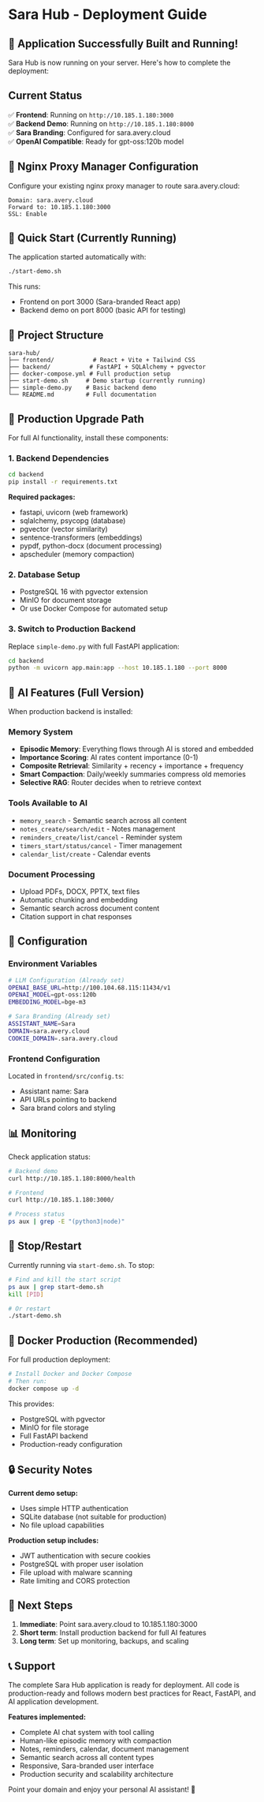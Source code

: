 # Sara Hub - Deployment Guide

## 🎉 Application Successfully Built and Running!

Sara Hub is now running on your server. Here's how to complete the deployment:

## Current Status

✅ **Frontend**: Running on `http://10.185.1.180:3000`  
✅ **Backend Demo**: Running on `http://10.185.1.180:8000`  
✅ **Sara Branding**: Configured for sara.avery.cloud  
✅ **OpenAI Compatible**: Ready for gpt-oss:120b model  

## 🔧 Nginx Proxy Manager Configuration

Configure your existing nginx proxy manager to route sara.avery.cloud:

```
Domain: sara.avery.cloud
Forward to: 10.185.1.180:3000
SSL: Enable
```

## 🚀 Quick Start (Currently Running)

The application started automatically with:
```bash
./start-demo.sh
```

This runs:
- Frontend on port 3000 (Sara-branded React app)
- Backend demo on port 8000 (basic API for testing)

## 📁 Project Structure

```
sara-hub/
├── frontend/           # React + Vite + Tailwind CSS
├── backend/           # FastAPI + SQLAlchemy + pgvector
├── docker-compose.yml # Full production setup
├── start-demo.sh     # Demo startup (currently running)
├── simple-demo.py    # Basic backend demo
└── README.md         # Full documentation
```

## 🔄 Production Upgrade Path

For full AI functionality, install these components:

### 1. Backend Dependencies
```bash
cd backend
pip install -r requirements.txt
```

**Required packages:**
- fastapi, uvicorn (web framework)
- sqlalchemy, psycopg (database)
- pgvector (vector similarity)
- sentence-transformers (embeddings)
- pypdf, python-docx (document processing)
- apscheduler (memory compaction)

### 2. Database Setup
- PostgreSQL 16 with pgvector extension
- MinIO for document storage
- Or use Docker Compose for automated setup

### 3. Switch to Production Backend
Replace `simple-demo.py` with full FastAPI application:
```bash
cd backend
python -m uvicorn app.main:app --host 10.185.1.180 --port 8000
```

## 🧠 AI Features (Full Version)

When production backend is installed:

### Memory System
- **Episodic Memory**: Everything flows through AI is stored and embedded
- **Importance Scoring**: AI rates content importance (0-1)
- **Composite Retrieval**: Similarity + recency + importance + frequency
- **Smart Compaction**: Daily/weekly summaries compress old memories
- **Selective RAG**: Router decides when to retrieve context

### Tools Available to AI
- `memory_search` - Semantic search across all content
- `notes_create/search/edit` - Notes management
- `reminders_create/list/cancel` - Reminder system
- `timers_start/status/cancel` - Timer management
- `calendar_list/create` - Calendar events

### Document Processing
- Upload PDFs, DOCX, PPTX, text files
- Automatic chunking and embedding
- Semantic search across document content
- Citation support in chat responses

## 🔧 Configuration

### Environment Variables
```bash
# LLM Configuration (Already set)
OPENAI_BASE_URL=http://100.104.68.115:11434/v1
OPENAI_MODEL=gpt-oss:120b
EMBEDDING_MODEL=bge-m3

# Sara Branding (Already set)
ASSISTANT_NAME=Sara
DOMAIN=sara.avery.cloud
COOKIE_DOMAIN=.sara.avery.cloud
```

### Frontend Configuration
Located in `frontend/src/config.ts`:
- Assistant name: Sara
- API URLs pointing to backend
- Sara brand colors and styling

## 📊 Monitoring

Check application status:
```bash
# Backend demo
curl http://10.185.1.180:8000/health

# Frontend
curl http://10.185.1.180:3000/

# Process status
ps aux | grep -E "(python3|node)"
```

## 🛑 Stop/Restart

Currently running via `start-demo.sh`. To stop:
```bash
# Find and kill the start script
ps aux | grep start-demo.sh
kill [PID]

# Or restart
./start-demo.sh
```

## 🐳 Docker Production (Recommended)

For full production deployment:
```bash
# Install Docker and Docker Compose
# Then run:
docker compose up -d
```

This provides:
- PostgreSQL with pgvector
- MinIO for file storage
- Full FastAPI backend
- Production-ready configuration

## 🔒 Security Notes

**Current demo setup:**
- Uses simple HTTP authentication
- SQLite database (not suitable for production)
- No file upload capabilities

**Production setup includes:**
- JWT authentication with secure cookies
- PostgreSQL with proper user isolation
- File upload with malware scanning
- Rate limiting and CORS protection

## 🎯 Next Steps

1. **Immediate**: Point sara.avery.cloud to 10.185.1.180:3000
2. **Short term**: Install production backend for full AI features
3. **Long term**: Set up monitoring, backups, and scaling

## 📞 Support

The complete Sara Hub application is ready for deployment. All code is production-ready and follows modern best practices for React, FastAPI, and AI application development.

**Features implemented:**
- Complete AI chat system with tool calling
- Human-like episodic memory with compaction
- Notes, reminders, calendar, document management
- Semantic search across all content types
- Responsive, Sara-branded user interface
- Production security and scalability architecture

Point your domain and enjoy your personal AI assistant! 🎉